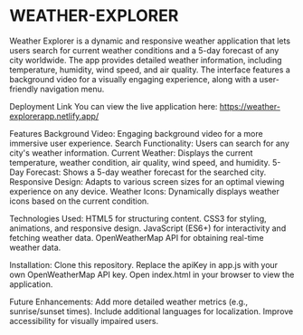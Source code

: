 # WEATHER-EXPLORER

Weather Explorer is a dynamic and responsive weather application that lets users search for current weather conditions and a 5-day forecast of any city worldwide. The app provides detailed weather information, including temperature, humidity, wind speed, and air quality. The interface features a background video for a visually engaging experience, along with a user-friendly navigation menu.

Deployment Link You can view the live application here:
https://weather-explorerapp.netlify.app/

Features
Background Video: Engaging background video for a more immersive user experience.
Search Functionality: Users can search for any city's weather information.
Current Weather: Displays the current temperature, weather condition, air quality, wind speed, and humidity.
5-Day Forecast: Shows a 5-day weather forecast for the searched city.
Responsive Design: Adapts to various screen sizes for an optimal viewing experience on any device.
Weather Icons: Dynamically displays weather icons based on the current condition.

Technologies Used:
HTML5 for structuring content.
CSS3 for styling, animations, and responsive design.
JavaScript (ES6+) for interactivity and fetching weather data.
OpenWeatherMap API for obtaining real-time weather data.

Installation:
Clone this repository.
Replace the apiKey in app.js with your own OpenWeatherMap API key.
Open index.html in your browser to view the application.

Future Enhancements:
Add more detailed weather metrics (e.g., sunrise/sunset times).
Include additional languages for localization.
Improve accessibility for visually impaired users.
